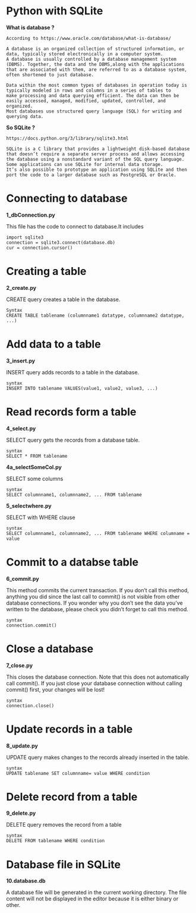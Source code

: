 # Python with SQLite

**What is database ?**

    According to https://www.oracle.com/database/what-is-database/
    
    A database is an organized collection of structured information, or data, typically stored electronically in a computer system. 
    A database is usually controlled by a database management system (DBMS). Together, the data and the DBMS,along with the applications 
    that are associated with them, are referred to as a database system, often shortened to just database.

    Data within the most common types of databases in operation today is typically modeled in rows and columns in a series of tables to 
    make processing and data querying efficient. The data can then be easily accessed, managed, modified, updated, controlled, and organized. 
    Most databases use structured query language (SQL) for writing and querying data.


**So SQLite ?**

    https://docs.python.org/3/library/sqlite3.html
    
    SQLite is a C library that provides a lightweight disk-based database that doesn’t require a separate server process and allows accessing 
    the database using a nonstandard variant of the SQL query language. Some applications can use SQLite for internal data storage. 
    It’s also possible to prototype an application using SQLite and then port the code to a larger database such as PostgreSQL or Oracle.
 
 
# Connecting to database

**1_dbConnection.py**
    
This file has the code to connect to database.It includes

    import sqlite3
    connection = sqlite3.connect(database.db)
    cur = connection.cursor()
    
# Creating a table

**2_create.py**

CREATE query creates a table in the database.

    Syntax
    CREATE TABLE tablename (columnname1 datatype, columnname2 datatype, ...)
   
# Add data to a table

**3_insert.py**

INSERT query adds records to a table in the database.

    syntax
    INSERT INTO tablename VALUES(value1, value2, value3, ...)

# Read records form a table

**4_select.py**

SELECT query gets the records from a database table.

    syntax
    SELECT * FROM tablename

**4a_selectSomeCol.py**

SELECT some columns

    syntax
    SELECT columnname1, columnname2, ... FROM tablename

**5_selectwhere.py**

SELECT with WHERE clause
    
    syntax
    SELECT columnname1, columnname2, ... FROM tablename WHERE columname = value
   
 # Commit to a databse table
 
 **6_commit.py**
 
 This method commits the current transaction. If you don’t call this 
 method, anything you did since the last call to commit() is not visible 
 from other database connections. If you wonder why you don’t see the data 
 you’ve written to the database, please check you didn’t forget to call 
 this method.
 
    syntax
    connection.commit()
 
# Close a database

**7_close.py**

This closes the database connection. Note that this does not automatically call commit(). If you just close your database connection without calling commit() 
first, your changes will be lost!

    syntax 
    connection.close()
 
# Update records in a table

**8_update.py**

UPDATE query makes changes to the records already inserted in the table.

    syntax
    UPDATE tablename SET columnname= value WHERE condition

# Delete record from a table

**9_delete.py**

DELETE query removes the record from a table

    syntax
    DELETE FROM tablename WHERE condition

# Database file in SQLite

**10.database.db**

A database file will be generated in the current working directory. The file content will not be displayed in the editor because it is either binary or other.


